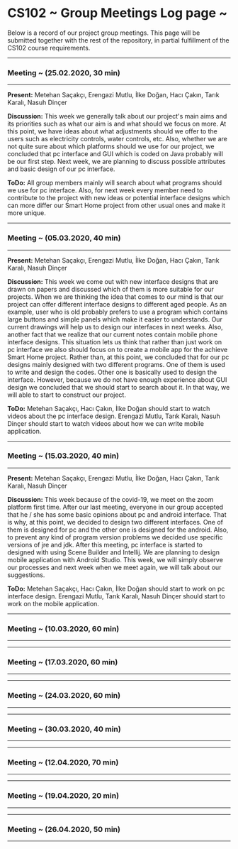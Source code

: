 # CS102 ~ Group Meetings Log page ~

Below is a record of our project group meetings. This page will be submitted together with the rest of the repository, in partial fulfillment of the CS102 course requirements.

****
### Meeting ~ (25.02.2020, 30 min)
****
**Present:** Metehan Saçakçı, Erengazi Mutlu, İlke Doğan, Hacı Çakın, Tarık Karalı, Nasuh Dinçer

**Discussion:** 
This week we generally talk about our project's main aims and its priorities such as what our aim is and what should we focus on more. At this point, we have ideas about what adjustments should we offer to the users such as electricity controls, water controls, etc. Also, whether we are not quite sure about which platforms should we use for our project, we concluded that pc interface and GUI which is coded on Java probably will be our first step. Next week, we are planning to discuss possible attributes and basic design of our pc interface.

**ToDo:** All group members mainly will search about what programs should we use for pc interface. Also, for next week every member need to contribute to the project with new ideas or potential interface designs which can more differ our Smart Home project from other usual ones and make it more unique. 

****
### Meeting ~ (05.03.2020, 40 min)
****
**Present:** Metehan Saçakçı, Erengazi Mutlu, İlke Doğan, Hacı Çakın, Tarık Karalı, Nasuh Dinçer

**Discussion:** 
This week we come out with new interface designs that are drawn on papers and discussed which of them is more suitable for our projects. When we are thinking the idea that comes to our mind is that our project can offer different interface designs to different aged people. As an example, user who is old probably prefers to use a program which contains large buttons and simple panels which make it easier to understands. Our current drawings will help us to design our interfaces in next weeks. Also, another fact that we realize that our current notes contain mobile phone interface designs. This situation lets us think that rather than just work on pc interface we also should focus on to create a mobile app for the achieve Smart Home project. Rather than, at this point, we concluded that for our pc designs mainly designed with two different programs. One of them is used to write and design the codes. Other one is basically used to design the interface. However, because we do not have enough experience about GUI design we concluded that we should start to search about it. In that way, we will able to start to construct our project.

**ToDo:** Metehan Saçakçı, Hacı Çakın, İlke Doğan should start to watch videos about the pc interface design. Erengazi Mutlu, Tarık Karalı, Nasuh Dinçer should start to watch videos about how we can write mobile application.

****
### Meeting ~ (15.03.2020, 40 min)
****
**Present:** Metehan Saçakçı, Erengazi Mutlu, İlke Doğan, Hacı Çakın, Tarık Karalı, Nasuh Dinçer

**Discussion:** 
This week because of the covid-19, we meet on the zoom platform first time. After our last meeting, everyone in our group accepted that he / she has some basic opinions about pc and android interface. That is why, at this point, we decided to design two different interfaces. One of them is designed for pc and the other one is designed for the android. Also, to prevent any kind of program version problems we decided use specific versions of jre and jdk. After this meeting, pc interface is started to designed with using Scene Builder and Intellij. We are planning to design mobile application with Android Studio. This week, we will simply observe our processes and next week when we meet again, we will talk about our suggestions. 

**ToDo:** Metehan Saçakçı, Hacı Çakın, İlke Doğan should start to work on pc interface design. Erengazi Mutlu, Tarık Karalı, Nasuh Dinçer should start to work on the mobile application.

****
### Meeting ~ (10.03.2020, 60 min)
****

****
### Meeting ~ (17.03.2020, 60 min)
****

****
### Meeting ~ (24.03.2020, 60 min)
****


****
### Meeting ~ (30.03.2020, 40 min)
****

****
### Meeting ~ (12.04.2020, 70 min)
****

****
### Meeting ~ (19.04.2020, 20 min)
****

****
### Meeting ~ (26.04.2020, 50 min)
****